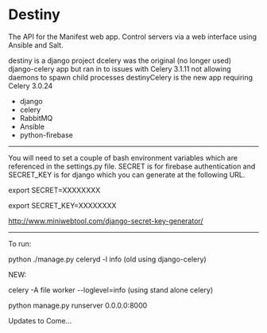 Destiny
=======

The API for the Manifest web app.  Control servers via a web interface using Ansible and Salt.

destiny is a django project
dcelery was the original (no longer used) django-celery app but ran in to issues with Celery 3.1.11 not allowing daemons to spawn child processes
destinyCelery is the new app requiring Celery 3.0.24

- django
- celery
- RabbitMQ
- Ansible
- python-firebase

--------

You will need to set a couple of bash environment variables which are referenced in the settings.py file.  SECRET is for firebase authentication and SECRET_KEY is for django which you can generate at the following URL.

export SECRET=XXXXXXXX

export SECRET_KEY=XXXXXXXX

http://www.miniwebtool.com/django-secret-key-generator/

--------

To run:

python ./manage.py celeryd -l info (old using django-celery)

NEW:

celery -A file worker --loglevel=info (using stand alone celery)

python manage.py runserver 0.0.0.0:8000

Updates to Come...
